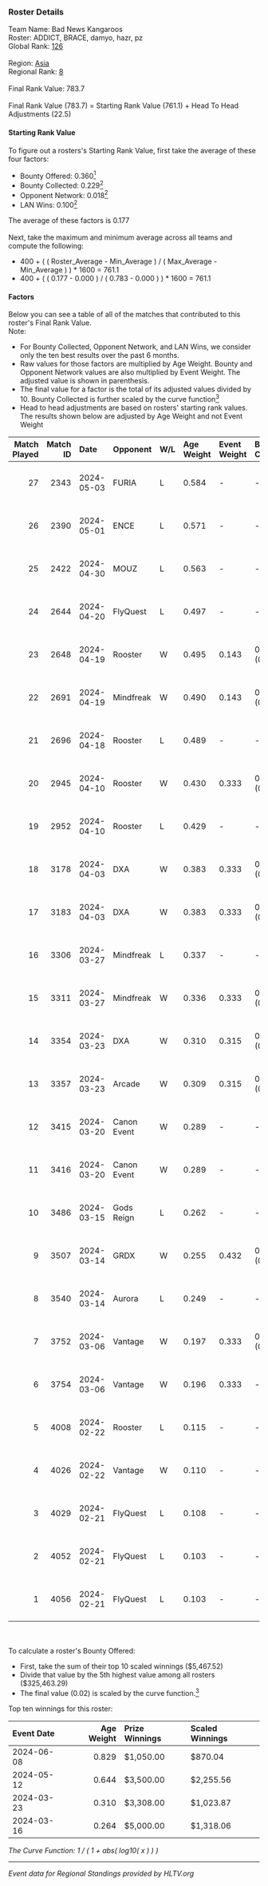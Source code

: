 ### Roster Details<br />
Team Name: Bad News Kangaroos<br />
Roster: ADDICT, BRACE, damyo, hazr, pz<br />
Global Rank: [126](../standings_global.md)<br />
<br />
Region: [Asia]( ../standings_asia.md)<br />
Regional Rank: [8]( ../standings_asia.md)<br />
<br />
Final Rank Value:  783.7<br />
<br />
Final Rank Value (783.7) = Starting Rank Value (761.1) + Head To Head Adjustments (22.5)<br />

#### Starting Rank Value<br />
To figure out a rosters's Starting Rank Value, first take the average of these four factors:<br />
- Bounty Offered: 0.360[<sup>1</sup>](#table2)
- Bounty Collected: 0.229[<sup>2</sup>](#table1)
- Opponent Network: 0.018[<sup>2</sup>](#table1)
- LAN Wins: 0.100[<sup>2</sup>](#table1)

The average of these factors is 0.177<br />
<br />
Next, take the maximum and minimum average across all teams and compute the following:<br />
- 400 + ( ( Roster_Average - Min_Average ) / ( Max_Average - Min_Average ) ) * 1600 = 761.1
- 400 + ( ( 0.177 - 0.000 ) / ( 0.783 - 0.000 ) ) * 1600 = 761.1


#### Factors<br />
Below you can see a table of all of the matches that contributed to this roster's Final Rank Value.<br />
Note:<br />

- For Bounty Collected, Opponent Network, and LAN Wins, we consider only the ten best results over the past 6 months.
- Raw values for those factors are multiplied by Age Weight. Bounty and Opponent Network values are also multiplied by Event Weight. The adjusted value is shown in parenthesis.
- The final value for a factor is the total of its adjusted values divided by 10. Bounty Collected is further scaled by the curve function[<sup>3</sup>](#curveFunction)
- Head to head adjustments are based on rosters' starting rank values. The results shown below are adjusted by Age Weight and not Event Weight
<span id="table1"></span><br />


| Match Played | Match ID | Date       | Opponent    | W/L | Age Weight | Event Weight | Bounty Collected | Opponent Network | LAN Wins  | H2H Adj. | Roster                              |
| -: | -: | :- | :- | :- | :- | :- | :- | :- | :- | -: | :- |
|           27 |     2343 | 2024-05-03 | FURIA       | L   | 0.584      | -            | -                | -                | -         |    -0.16 | ADDICT, BRACE, damyo, hazr, pz      |
|           26 |     2390 | 2024-05-01 | ENCE        | L   | 0.571      | -            | -                | -                | -         |    -0.57 | ADDICT, BRACE, damyo, hazr, pz      |
|           25 |     2422 | 2024-04-30 | MOUZ        | L   | 0.563      | -            | -                | -                | -         |    -0.04 | ADDICT, BRACE, damyo, hazr, pz      |
|           24 |     2644 | 2024-04-20 | FlyQuest    | L   | 0.497      | -            | -                | -                | -         |    -1.58 | ADDICT, BRACE, damyo, hazr, pz      |
|           23 |     2648 | 2024-04-19 | Rooster     | W   | 0.495      | 0.143        | 0.010 (0.001)    | 0.266 (0.019)    | 0 (0.000) |     8.23 | ADDICT, BRACE, damyo, hazr, pz      |
|           22 |     2691 | 2024-04-19 | Mindfreak   | W   | 0.490      | 0.143        | 0.004 (0.000)    | 0.227 (0.016)    | 0 (0.000) |     6.03 | ADDICT, BRACE, damyo, hazr, pz      |
|           21 |     2696 | 2024-04-18 | Rooster     | L   | 0.489      | -            | -                | -                | -         |    -7.25 | ADDICT, BRACE, damyo, hazr, pz      |
|           20 |     2945 | 2024-04-10 | Rooster     | W   | 0.430      | 0.333        | 0.010 (0.001)    | 0.266 (0.038)    | 0 (0.000) |     7.17 | ADDICT, BRACE, damyo, hazr, pz      |
|           19 |     2952 | 2024-04-10 | Rooster     | L   | 0.429      | -            | -                | -                | -         |    -6.50 | ADDICT, BRACE, damyo, hazr, pz      |
|           18 |     3178 | 2024-04-03 | DXA         | W   | 0.383      | 0.333        | 0.002 (0.000)    | 0.227 (0.029)    | 0 (0.000) |     4.37 | ADDICT, BRACE, damyo, hazr, pz      |
|           17 |     3183 | 2024-04-03 | DXA         | W   | 0.383      | 0.333        | 0.002 (0.000)    | 0.227 (0.029)    | 0 (0.000) |     4.51 | ADDICT, BRACE, damyo, hazr, pz      |
|           16 |     3306 | 2024-03-27 | Mindfreak   | L   | 0.337      | -            | -                | -                | -         |    -6.93 | ADDICT, BRACE, damyo, hazr, pz      |
|           15 |     3311 | 2024-03-27 | Mindfreak   | W   | 0.336      | 0.333        | 0.004 (0.000)    | 0.051 (0.006)    | 0 (0.000) |     3.72 | ADDICT, BRACE, damyo, hazr, pz      |
|           14 |     3354 | 2024-03-23 | DXA         | W   | 0.310      | 0.315        | 0.002 (0.000)    | 0.227 (0.022)    | 1 (0.310) |     3.77 | ADDICT, BRACE, damyo, hazr, pz      |
|           13 |     3357 | 2024-03-23 | Arcade      | W   | 0.309      | 0.315        | 0.002 (0.000)    | 0.137 (0.013)    | 1 (0.309) |     3.68 | ADDICT, BRACE, damyo, hazr, pz      |
|           12 |     3415 | 2024-03-20 | Canon Event | W   | 0.289      | -            | -                | -                | 0 (0.000) |     1.75 | ADDICT, BRACE, damyo, hazr, pz      |
|           11 |     3416 | 2024-03-20 | Canon Event | W   | 0.289      | -            | -                | -                | -         |     1.78 | ADDICT, BRACE, damyo, hazr, pz      |
|           10 |     3486 | 2024-03-15 | Gods Reign  | L   | 0.262      | -            | -                | -                | -         |    -4.02 | ADDICT, BRACE, hazr, pz, yourwombat |
|            9 |     3507 | 2024-03-14 | GRDX        | W   | 0.255      | 0.432        | 0.002 (0.000)    | -                | 1 (0.255) |     1.76 | ADDICT, BRACE, hazr, pz, yourwombat |
|            8 |     3540 | 2024-03-14 | Aurora      | L   | 0.249      | -            | -                | -                | -         |    -0.05 | ADDICT, BRACE, hazr, pz, yourwombat |
|            7 |     3752 | 2024-03-06 | Vantage     | W   | 0.197      | 0.333        | 0.002 (0.000)    | 0.071 (0.005)    | -         |     2.16 | ADDICT, BRACE, damyo, hazr, pz      |
|            6 |     3754 | 2024-03-06 | Vantage     | W   | 0.196      | 0.333        | -                | 0.071 (0.005)    | -         |     2.19 | ADDICT, BRACE, damyo, hazr, pz      |
|            5 |     4008 | 2024-02-22 | Rooster     | L   | 0.115      | -            | -                | -                | -         |    -1.73 | ADDICT, BRACE, Hatz, hazr, pz       |
|            4 |     4026 | 2024-02-22 | Vantage     | W   | 0.110      | -            | -                | -                | -         |     1.23 | ADDICT, BRACE, Hatz, hazr, pz       |
|            3 |     4029 | 2024-02-21 | FlyQuest    | L   | 0.108      | -            | -                | -                | -         |    -0.33 | ADDICT, BRACE, Hatz, hazr, pz       |
|            2 |     4052 | 2024-02-21 | FlyQuest    | L   | 0.103      | -            | -                | -                | -         |    -0.32 | ADDICT, BRACE, Hatz, hazr, pz       |
|            1 |     4056 | 2024-02-21 | FlyQuest    | L   | 0.103      | -            | -                | -                | -         |    -0.32 | ADDICT, BRACE, Hatz, hazr, pz       |

<br />
<span id="table2"></span><br />
To calculate a roster's Bounty Offered:<br />

- First, take the sum of their top 10 scaled winnings ($5,467.52)
- Divide that value by the 5th highest value among all rosters ($325,463.29)
- The final value (0.02) is scaled by the curve function.[<sup>3</sup>](#curveFunction)

Top ten winnings for this roster:<br />

| Event Date | Age Weight | Prize Winnings | Scaled Winnings |
| :- | -: | :- | :- |
| 2024-06-08 |      0.829 | $1,050.00      | $870.04         |
| 2024-05-12 |      0.644 | $3,500.00      | $2,255.56       |
| 2024-03-23 |      0.310 | $3,308.00      | $1,023.87       |
| 2024-03-16 |      0.264 | $5,000.00      | $1,318.06       |


<span id="curveFunction"></span>_The Curve Function: 1 / ( 1 + abs( log10( x ) ) )_<br />

---
_Event data for Regional Standings provided by HLTV.org_<br />
